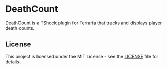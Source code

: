 # DeathCount

DeathCount is a TShock plugin for Terraria that tracks and displays player death counts.

## License

This project is licensed under the MIT License - see the [LICENSE](LICENSE) file for details.
